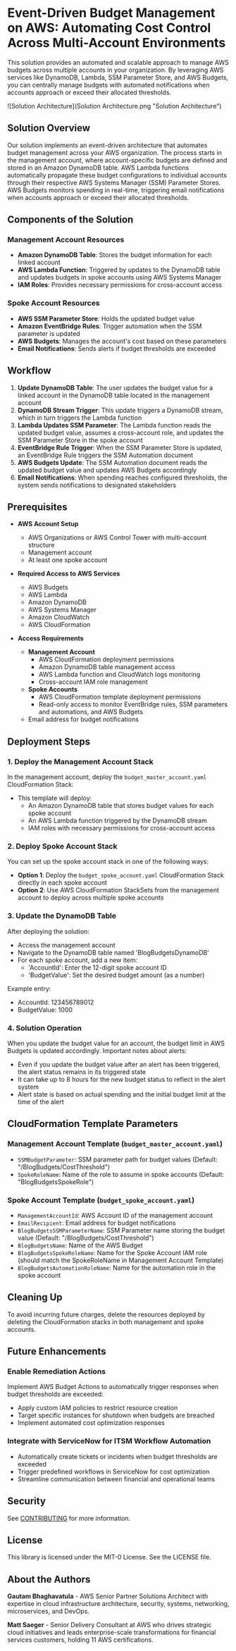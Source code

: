 # Event-Driven Budget Management on AWS: Automating Cost Control Across Multi-Account Environments

This solution provides an automated and scalable approach to manage AWS budgets across multiple accounts in your organization. By leveraging AWS services like DynamoDB, Lambda, SSM Parameter Store, and AWS Budgets, you can centrally manage budgets with automated notifications when accounts approach or exceed their allocated thresholds.

![Solution Architecture](Solution Architecture.png "Solution Architecture")

## Solution Overview

Our solution implements an event-driven architecture that automates budget management across your AWS organization. The process starts in the management account, where account-specific budgets are defined and stored in an Amazon DynamoDB table. AWS Lambda functions automatically propagate these budget configurations to individual accounts through their respective AWS Systems Manager (SSM) Parameter Stores. AWS Budgets monitors spending in real-time, triggering email notifications when accounts approach or exceed their allocated thresholds.

## Components of the Solution

### Management Account Resources
- **Amazon DynamoDB Table**: Stores the budget information for each linked account
- **AWS Lambda Function**: Triggered by updates to the DynamoDB table and updates budgets in spoke accounts using AWS Systems Manager
- **IAM Roles**: Provides necessary permissions for cross-account access

### Spoke Account Resources
- **AWS SSM Parameter Store**: Holds the updated budget value
- **Amazon EventBridge Rules**: Trigger automation when the SSM parameter is updated
- **AWS Budgets**: Manages the account's cost based on these parameters
- **Email Notifications**: Sends alerts if budget thresholds are exceeded

## Workflow

1. **Update DynamoDB Table**: The user updates the budget value for a linked account in the DynamoDB table located in the management account
2. **DynamoDB Stream Trigger**: This update triggers a DynamoDB stream, which in turn triggers the Lambda function
3. **Lambda Updates SSM Parameter**: The Lambda function reads the updated budget value, assumes a cross-account role, and updates the SSM Parameter Store in the spoke account
4. **EventBridge Rule Trigger**: When the SSM Parameter Store is updated, an EventBridge Rule triggers the SSM Automation document
5. **AWS Budgets Update**: The SSM Automation document reads the updated budget value and updates AWS Budgets accordingly
6. **Email Notifications**: When spending reaches configured thresholds, the system sends notifications to designated stakeholders

## Prerequisites

- **AWS Account Setup**
  - AWS Organizations or AWS Control Tower with multi-account structure
  - Management account
  - At least one spoke account

- **Required Access to AWS Services**
  - AWS Budgets
  - AWS Lambda
  - Amazon DynamoDB
  - AWS Systems Manager
  - Amazon CloudWatch
  - AWS CloudFormation

- **Access Requirements**
  - **Management Account**
    - AWS CloudFormation deployment permissions
    - Amazon DynamoDB table management access
    - AWS Lambda function and CloudWatch logs monitoring
    - Cross-account IAM role management
  - **Spoke Accounts**
    - AWS CloudFormation template deployment permissions
    - Read-only access to monitor EventBridge rules, SSM parameters and automations, and AWS Budgets
  - Email address for budget notifications

## Deployment Steps

### 1. Deploy the Management Account Stack

In the management account, deploy the `budget_master_account.yaml` CloudFormation Stack:

- This template will deploy:
  - An Amazon DynamoDB table that stores budget values for each spoke account
  - An AWS Lambda function triggered by the DynamoDB stream
  - IAM roles with necessary permissions for cross-account access

### 2. Deploy Spoke Account Stack

You can set up the spoke account stack in one of the following ways:

- **Option 1**: Deploy the `budget_spoke_account.yaml` CloudFormation Stack directly in each spoke account
- **Option 2**: Use AWS CloudFormation StackSets from the management account to deploy across multiple spoke accounts

### 3. Update the DynamoDB Table

After deploying the solution:
- Access the management account
- Navigate to the DynamoDB table named 'BlogBudgetsDynamoDB'
- For each spoke account, add a new item:
  - 'AccountId': Enter the 12-digit spoke account ID
  - 'BudgetValue': Set the desired budget amount (as a number)

Example entry:
- AccountId: 123456789012
- BudgetValue: 1000

### 4. Solution Operation

When you update the budget value for an account, the budget limit in AWS Budgets is updated accordingly. Important notes about alerts:

- Even if you update the budget value after an alert has been triggered, the alert status remains in its triggered state
- It can take up to 8 hours for the new budget status to reflect in the alert system
- Alert state is based on actual spending and the initial budget limit at the time of the alert

## CloudFormation Template Parameters

### Management Account Template (`budget_master_account.yaml`)
- `SSMBudgetParameter`: SSM parameter path for budget values (Default: "/BlogBudgets/CostThreshold")
- `SpokeRoleName`: Name of the role to assume in spoke accounts (Default: "BlogBudgetsSpokeRole")

### Spoke Account Template (`budget_spoke_account.yaml`)
- `ManagementAccountId`: AWS Account ID of the management account
- `EmailRecipient`: Email address for budget notifications
- `BlogBudgetsSSMParameterName`: SSM Parameter name storing the budget value (Default: "/BlogBudgets/CostThreshold")
- `BlogBudgetsName`: Name of the AWS Budget
- `BlogBudgetsSpokeRoleName`: Name for the Spoke Account IAM role (should match the SpokeRoleName in Management Account Template)
- `BlogBudgetsAutomationRoleName`: Name for the automation role in the spoke account

## Cleaning Up

To avoid incurring future charges, delete the resources deployed by deleting the CloudFormation stacks in both management and spoke accounts.

## Future Enhancements

### Enable Remediation Actions
Implement AWS Budget Actions to automatically trigger responses when budget thresholds are exceeded:
- Apply custom IAM policies to restrict resource creation
- Target specific instances for shutdown when budgets are breached
- Implement automated cost optimization responses

### Integrate with ServiceNow for ITSM Workflow Automation
- Automatically create tickets or incidents when budget thresholds are exceeded
- Trigger predefined workflows in ServiceNow for cost optimization
- Streamline communication between financial and operational teams

## Security

See [CONTRIBUTING](CONTRIBUTING.md#security-issue-notifications) for more information.

## License

This library is licensed under the MIT-0 License. See the LICENSE file.

## About the Authors

**Gautam Bhaghavatula** - AWS Senior Partner Solutions Architect with expertise in cloud infrastructure architecture, security, systems, networking, microservices, and DevOps.

**Matt Saeger** - Senior Delivery Consultant at AWS who drives strategic cloud initiatives and leads enterprise-scale transformations for financial services customers, holding 11 AWS certifications.
